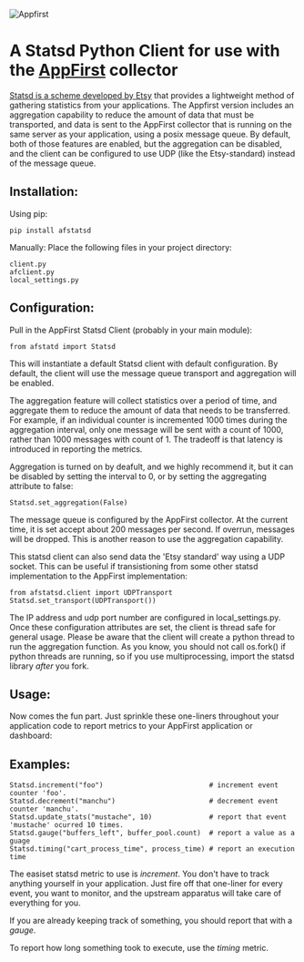 ![Appfirst](http://www.appfirst.com/img/appfirst-logo.png)

A Statsd Python Client for use with the [AppFirst](http://www.appfirst.com) collector
====================================
[Statsd is a scheme developed by Etsy](https://github.com/etsy/statsd) that provides 
a lightweight method of gathering statistics from your applications.  The Appfirst 
version includes an aggregation capability to reduce the amount of data that must be transported, 
and data is sent to the AppFirst collector that is running on the same server
as your application, using a posix message queue.  By default, both of those features are enabled, 
but the aggregation can be disabled, and the client can be configured to use UDP (like the Etsy-standard) 
instead of the message queue.

Installation:
------------
Using pip:

    pip install afstatsd

Manually: Place the following files in your project directory:

    client.py
    afclient.py
    local_settings.py    
    
Configuration:
-------------

Pull in the AppFirst Statsd Client (probably in your main module):

    from afstatd import Statsd

This will instantiate a default Statsd client with default configuration.  By default, 
the client will use the message queue transport and aggregation will be enabled.
	
The aggregation feature will collect statistics over a period of time, and aggregate 
them to reduce the amount of data that needs to be transferred.  For example, if an
individual counter is incremented 1000 times during the aggregation interval, only one 
message will be sent with a count of 1000, rather than 1000 messages with count of 1.
The tradeoff is that latency is introduced in reporting the metrics.

Aggregation is turned on by deafult, and we highly recommend it, but it can be disabled 
by setting the interval to 0, or by setting the aggregating attribute to false:

	Statsd.set_aggregation(False)
	
The message queue is configured by the AppFirst collector.  At the current 
time, it is set accept about 200 messages per second.  If overrun, 
messages will be dropped.  This is another reason to use the aggregation 
capability.  

This statsd client can also send data the 'Etsy standard' way using a UDP socket.  This 
can be useful if transistioning from some other statsd implementation to the AppFirst 
implementation:

    from afstatsd.client import UDPTransport
	Statsd.set_transport(UDPTransport())

The IP address and udp port number are configured in local_settings.py.  Once these 
configuration attributes are set, the client is thread safe for general usage.  Please be aware that the client will create a python thread to run the aggregation function.  As you know, you should not call os.fork() if python threads are running, so if you use multiprocessing, import the statsd library *after* you fork.  

Usage:
-----
Now comes the fun part.  Just sprinkle these one-liners throughout your 
application code to report metrics to your AppFirst application or dashboard:

Examples:
--------- 
	Statsd.increment("foo")  				         # increment event counter 'foo'.
	Statsd.decrement("manchu")				         # decrement event counter 'manchu'.
	Statsd.update_stats("mustache", 10) 		     # report that event 'mustache' ocurred 10 times.
	Statsd.gauge("buffers_left", buffer_pool.count)  # report a value as a guage
    Statsd.timing("cart_process_time", process_time) # report an execution time 

The easiset statsd metric to use is *increment*.  You don't have to track anything yourself in your application.  Just fire off that one-liner 
for every event, you want to monitor, and the upstream apparatus will take care of everything for you.
    
If you are already keeping track of something, you should report that with a *gauge*. 
    
To report how long something took to execute, use the *timing* metric.
